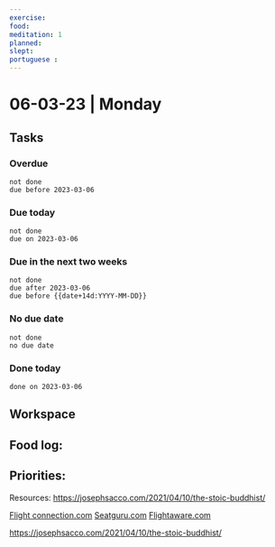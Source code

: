 ```yaml
---
exercise: 
food:
meditation: 1
planned:
slept:
portuguese :
---
```


# 06-03-23 | Monday

## Tasks
### Overdue
```tasks
not done
due before 2023-03-06
```

### Due today
```tasks
not done
due on 2023-03-06
```

### Due in the next two weeks
```tasks
not done
due after 2023-03-06
due before {{date+14d:YYYY-MM-DD}}
```

### No due date
```tasks
not done
no due date
```

### Done today
```tasks
done on 2023-03-06
```

## Workspace


Food log:
- 

Priorities:
- 

Resources:
[]()
https://josephsacco.com/2021/04/10/the-stoic-buddhist/

[Flight connection.com](flightconnection.com)
[Seatguru.com](03%20Resources/Travel/seatguru.com.md)
[Flightaware.com](03%20Resources/Travel/www.flightaware.com.md)


https://josephsacco.com/2021/04/10/the-stoic-buddhist/